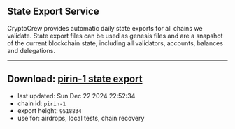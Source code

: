 ## State Export Service
CryptoCrew provides automatic daily state exports for all chains we validate. State export files can be used as genesis files and are a snapshot of the current blockchain state, including all validators, accounts, balances and delegations.

---
**Download: [pirin-1 state export](https://dl-eu2.ccvalidators.com/SERVICE/nolus/pirin-1_export_9518834.json)**
---

- last updated: Sun Dec 22 2024 22:52:34
- chain id: `pirin-1`
- export height: `9518834`
- use for: airdrops, local tests, chain recovery
